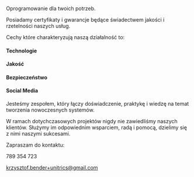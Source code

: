 Oprogramowanie dla twoich potrzeb. 

Posiadamy certyfikaty i gwarancje będące świadectwem jakości i rzetelności naszych usług.

Cechy które charakteryzują naszą działalność to: 
#### Technologie
#### Jakość
#### Bezpieczeństwo
#### Social Media

Jesteśmy zespołem, który łączy doświadczenie, praktykę i wiedzę na temat tworzenia nowoczesnych systemów.

W ramach dotychczasowych projektów nigdy nie zawiedliśmy naszych klientów. Służymy im odpowiednim wsparciem, radą i pomocą, dzielimy się z nimi naszymi sukcesami.

Zapraszam do kontaktu:

789 354 723

krzysztof.bender+unitrics@gmail.com
